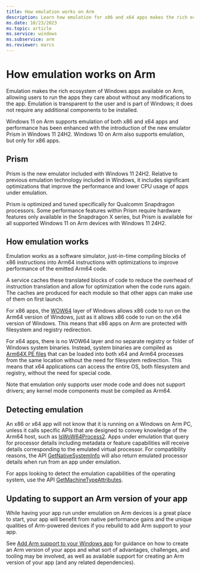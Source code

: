 ```yaml
---
title: How emulation works on Arm
description: Learn how emulation for x86 and x64 apps makes the rich ecosystem of existing Win32 apps available on Arm devices.
ms.date: 10/23/2023
ms.topic: article
ms.service: windows
ms.subservice: arm
ms.reviewer: marcs
---
```


# How emulation works on Arm

Emulation makes the rich ecosystem of Windows apps available on Arm, allowing users to run the apps they care about without any modifications to the app.  Emulation is transparent to the user and is part of Windows; it does not require any additional components to be installed.

Windows 11 on Arm supports emulation of both x86 and x64 apps and performance has been enhanced with the introduction of the new emulator Prism in Windows 11 24H2.  Windows 10 on Arm also supports emulation, but only for x86 apps. 

## Prism

Prism is the new emulator included with Windows 11 24H2.  Relative to previous emulation technology included in Windows, it includes significant optimizations that improve the performance and lower CPU usage of apps under emulation.

Prism is optimized and tuned specifically for Qualcomm Snapdragon processors.  Some performance features within Prism require hardware features only available in the Snapdragon X series, but Prism is available for all supported Windows 11 on Arm devices with Windows 11 24H2.

## How emulation works

Emulation works as a software simulator, just-in-time compiling blocks of x86 instructions into Arm64 instructions with optimizations to improve performance of the emitted Arm64 code.   

A service caches these translated blocks of code to reduce the overhead of instruction translation and allow for optimization when the code runs again. The caches are produced for each module so that other apps can make use of them on first launch.

For x86 apps, the [WOW64](/windows/desktop/WinProg64/running-32-bit-applications) layer of Windows allows x86 code to run on the Arm64 version of Windows, just as it allows x86 code to run on the x64 version of Windows.  This means that x86 apps on Arm are protected with filesystem and registry redirection.

For x64 apps, there is no WOW64 layer and no separate registry or folder of Windows system binaries.  Instead, system binaries are compiled as [Arm64X PE files](./arm64x-pe.md) that can be loaded into both x64 and Arm64 processes from the same location without the need for filesystem redirection.  This means that x64 applications can access the entire OS, both filesystem and registry, without the need for special code. 

Note that emulation only supports user mode code and does not support drivers; any kernel mode components must be compiled as Arm64.

## Detecting emulation

An x86 or x64 app will not know that it is running on a Windows on Arm PC, unless it calls specific APIs that are designed to convey knowledge of the Arm64 host, such as [IsWoW64Process2](/windows/desktop/api/wow64apiset/nf-wow64apiset-iswow64process2).  Apps under emulation that query for processor details including metadata or feature capabilities will receive details corresponding to the emulated virtual processor.  For compatibility reasons, the API [GetNativeSystemInfo](/windows/desktop/api/sysinfoapi/nf-sysinfoapi-getnativesysteminfo) will also return emulated processor details when run from an app under emulation. 
 
For apps looking to detect the emulation capabilities of the operating system, use the API [GetMachineTypeAttributes](/windows/win32/api/processthreadsapi/nf-processthreadsapi-getmachinetypeattributes).

## Updating to support an Arm version of your app

While having your app run under emulation on Arm devices is a great place to start, your app will benefit from native performance gains and the unique qualities of Arm-powered devices if you rebuild to add Arm support to your app.

See [Add Arm support to your Windows app](add-arm-support.md) for guidance on how to create an Arm version of your apps and what sort of advantages, challenges, and tooling may be involved, as well as available support for creating an Arm version of your app (and any related dependencies).
